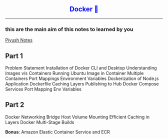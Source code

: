 ## <center><font color="blue">Docker 🐳</font></center>
---
### this are the main aim of this notes to learned by you
[Piyush Notes](https://app.eraser.io/workspace/yTPql82lXyOpbyX63Xgn)
## Part 1
Problem Statement
Installation of Docker CLI and Desktop
Understanding Images v/s Containers
Running Ubuntu Image in Container
Multiple Containers
Port Mappings
Environment Variables
Dockerization of Node.js Application
Dockerfile
Caching Layers
Publishing to Hub
Docker Compose
Services
Port Mapping
Env Variables

## Part 2
Docker Networking
Bridge
Host
Volume Mounting
Efficient Caching in Layers
Docker Multi-Stage Builds


**Bonus**: Amazon Elastic Container Service and ECR
